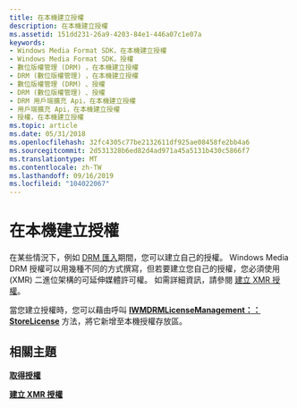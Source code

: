 ```yaml
---
title: 在本機建立授權
description: 在本機建立授權
ms.assetid: 151dd231-26a9-4203-84e1-446a07c1e07a
keywords:
- Windows Media Format SDK，在本機建立授權
- Windows Media Format SDK，授權
- 數位版權管理 (DRM) ，在本機建立授權
- DRM (數位版權管理) ，在本機建立授權
- 數位版權管理 (DRM) 、授權
- DRM (數位版權管理) 、授權
- DRM 用戶端擴充 Api，在本機建立授權
- 用戶端擴充 Api，在本機建立授權
- 授權，在本機建立授權
ms.topic: article
ms.date: 05/31/2018
ms.openlocfilehash: 32fc4305c77be2132611df925ae08458fe2bb4a6
ms.sourcegitcommit: 2d531328b6ed82d4ad971a45a5131b430c5866f7
ms.translationtype: MT
ms.contentlocale: zh-TW
ms.lasthandoff: 09/16/2019
ms.locfileid: "104022067"
---
```

# <a name="creating-licenses-locally"></a>在本機建立授權

在某些情況下，例如 [DRM 匯入](drm-import.md)期間，您可以建立自己的授權。 Windows Media DRM 授權可以用幾種不同的方式撰寫，但若要建立您自己的授權，您必須使用 (XMR) 二進位架構的可延伸媒體許可權。 如需詳細資訊，請參閱 [建立 XMR 授權](building-an-xmr-license.md)。

當您建立授權時，您可以藉由呼叫 [**IWMDRMLicenseManagement：： StoreLicense**](iwmdrmlicensemanagement-storelicense.md) 方法，將它新增至本機授權存放區。

## <a name="related-topics"></a>相關主題

<dl> <dt>

[**取得授權**](acquiring-licenses.md)
</dt> <dt>

[**建立 XMR 授權**](building-an-xmr-license.md)
</dt> </dl>

 

 




